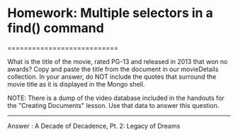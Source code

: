 # Homework: Multiple selectors in a find() command
===========================

What is the title of the movie, rated PG-13 and released in 2013 that won no awards? Copy and paste the title from the document in our movieDetails collection. In your answer, do NOT include the quotes that surround the movie title as it is displayed in the Mongo shell.

NOTE: There is a dump of the video database included in the handouts for the "Creating Documents" lesson. Use that data to answer this question.

----------------------------

Answer : A Decade of Decadence, Pt. 2: Legacy of Dreams
